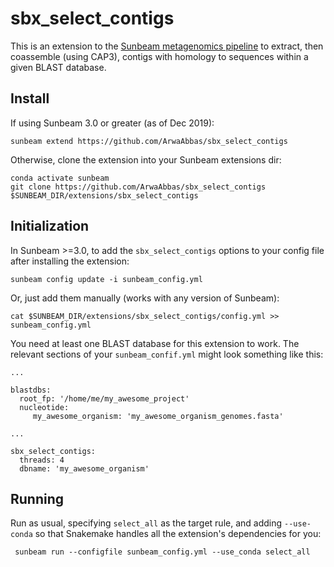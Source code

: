 # sbx_select_contigs
This is an extension to the [Sunbeam metagenomics pipeline](https://github.com/sunbeam-labs/sunbeam) to extract, then coassemble (using CAP3), contigs with homology to sequences within a given BLAST database.

## Install

If using Sunbeam 3.0 or greater (as of Dec 2019):

    sunbeam extend https://github.com/ArwaAbbas/sbx_select_contigs
    
Otherwise, clone the extension into your Sunbeam extensions dir:

    conda activate sunbeam
    git clone https://github.com/ArwaAbbas/sbx_select_contigs $SUNBEAM_DIR/extensions/sbx_select_contigs

## Initialization

In Sunbeam >=3.0, to add the `sbx_select_contigs` options to your config file after installing the extension:

    sunbeam config update -i sunbeam_config.yml

Or, just add them manually (works with any version of Sunbeam):

    cat $SUNBEAM_DIR/extensions/sbx_select_contigs/config.yml >> sunbeam_config.yml
    
You need at least one BLAST database for this extension to work. The relevant sections of your `sunbeam_confif.yml` might look something like this:

    ...
    
    blastdbs:
      root_fp: '/home/me/my_awesome_project'
      nucleotide:
         my_awesome_organism: 'my_awesome_organism_genomes.fasta'
         
    ...
    
    sbx_select_contigs:
      threads: 4
      dbname: 'my_awesome_organism'
  
## Running

Run as usual, specifying `select_all` as the target rule, and adding `--use-conda` so that Snakemake handles all the extension's dependencies for you:

     sunbeam run --configfile sunbeam_config.yml --use_conda select_all
